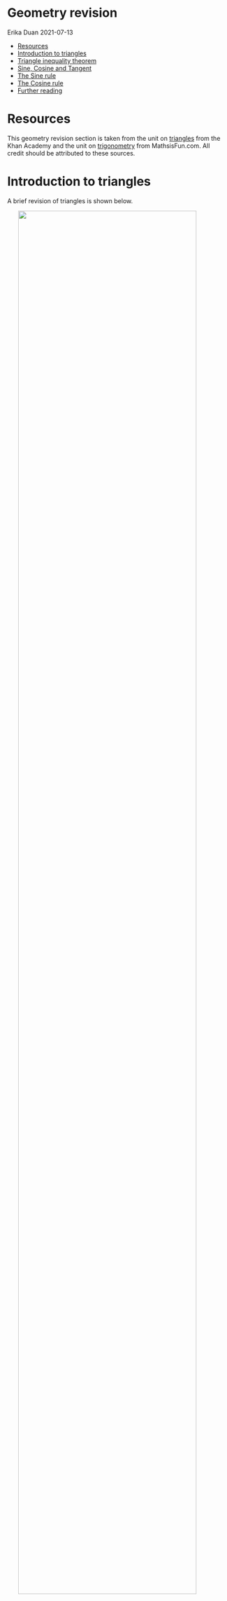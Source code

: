 Geometry revision
================
Erika Duan
2021-07-13

-   [Resources](#resources)
-   [Introduction to triangles](#introduction-to-triangles)
-   [Triangle inequality theorem](#triangle-inequality-theorem)
-   [Sine, Cosine and Tangent](#sine-cosine-and-tangent)
-   [The Sine rule](#the-sine-rule)
-   [The Cosine rule](#the-cosine-rule)
-   [Further reading](#further-reading)

# Resources

This geometry revision section is taken from the unit on
[triangles](https://www.khanacademy.org/math/geometry-home/triangle-properties)
from the Khan Academy and the unit on
[trigonometry](https://www.mathsisfun.com/algebra/trigonometry-index.html)
from MathsisFun.com. All credit should be attributed to these sources.

# Introduction to triangles

A brief revision of triangles is shown below.

<img src="../02_figures/02_vectors-angles-revision-1.jpg" width="90%" style="display: block; margin: auto;" />

Triangles and angles are an important mathematical concept to revise, as
vector similarity is calculated based on concepts from geometry and
trigonometry. The definition of vector norms (the distance of a vector
from its origin) and how they behave is also derived from trigonometry
insights.

# Triangle inequality theorem

Any side of a triangle must be shorter than the other two sides added
together. If the side is equal to the other two sides, the length of one
side is 0 and the object is a line.

<img src="../02_figures/02_vectors-angles-revision-2.jpg" width="80%" style="display: block; margin: auto;" />

# Sine, Cosine and Tangent

Sine, Cosine and Tangent are just a ratio of two specific sides of a
right angled triangle.

<img src="../02_figures/02_vectors-angles-revision-3.jpg" width="80%" style="display: block; margin: auto;" />

Let us examine the values
![0\\leq \\measuredangle \\leq 90](https://latex.codecogs.com/png.latex?0%5Cleq%20%5Cmeasuredangle%20%5Cleq%2090 "0\leq \measuredangle \leq 90").
The values for Sine and Cosine will always be between 0 and 1 (as the
hypotenus is always equal to or larger than the opposite and the
adjacent sides).

<img src="../02_figures/02_vectors-angles-revision-4.jpg" width="70%" style="display: block; margin: auto;" />

``` r
# Draw sine and cosine function in R -------------------------------------------
x <- c(seq(-2*pi, 2*pi, length.out = 100))

sine <- sin(x) # Calculate sine
cosine <- cos(x) # Calculate cosine  

trig_plot <- tibble(x,
                    sine,
                    cosine)  

ggplot(trig_plot, aes(x, sine)) +
  geom_line(colour = "steelblue", size = 2) +
  geom_line(aes(x, cosine), colour = "firebrick", size = 2) +
  geom_hline(yintercept = 0) + 
  geom_vline(xintercept = 0) +  
  scale_x_continuous(breaks = seq(-2 * pi, 2 * pi , pi / 2),
                     labels = c("-2\u03c0", "-3/2\u03c0", "-1\u03c0", "-1/2\u03c0", "0", "1/2\u03c0", "1\u03c0", "3/2\u03c0", "2\u03c0")) + 
  labs(y = "sin(x) and cos(x)") +   
  theme_bw() + 
  theme(panel.grid.minor = element_blank(),
        panel.grid.major = element_line(linetype = "dotted")) +
  annotate("text", x = 4, y = 1, label = "Sine wave", colour = "steelblue") +
  annotate("text", x = 4, y = 0.9, label = "Cosine wave", colour = "firebrick")
```

<img src="02_vectors-geometry-revision_files/figure-gfm/unnamed-chunk-7-1.png" width="60%" style="display: block; margin: auto;" />

``` python
# Draw sine and cosine function in Python --------------------------------------   
import numpy as np
import matplotlib.pyplot as plt
import seaborn as sns  

x = np.arange(-2*np.pi, 2*np.pi, 0.1) 
sine = np.sin(x)
cosine = np.cos(x)

# Python allows you to directly plot from NumPy arrays  

sns.set_style('whitegrid', {
              'grid.linestyle': '--'})

sns.lineplot(x = x, y = sine, label = "Sine wave", lw = 3)
sns.lineplot(x = x, y = cosine, label = "Cosine wave", lw = 3)

plt.xlabel("x")  
plt.ylabel("sin(x) and cos(x)")
plt.legend(loc = "upper right")
plt.show()
```

<img src="02_vectors-geometry-revision_files/figure-gfm/unnamed-chunk-9-1.png" width="70%" style="display: block; margin: auto;" />

# The Sine rule

The [Sine rule](https://www.mathsisfun.com/algebra/trig-sine-law.html)
applies to all similar triangle types and is useful for solving triangle
angles and lengths. It does not have any direct application to machine
learning algorithms.

<img src="../02_figures/02_vectors-angles-revision-5.jpg" width="80%" style="display: block; margin: auto;" />

# The Cosine rule

In contrast, the [Cosine
rule](https://www.mathsisfun.com/algebra/trig-cosine-law.html) applies
to all triangle types (i.e. not just right-angled triangles) and is
useful for calculating object similarity in machine learning.

In trigonometry, the Cosine rule can be derived to find either an
unknown length given that two sides and the angle between them are
known, or an unknown angle given that all sides of the triangle are
known.

<img src="../02_figures/02_vectors-angles-revision-6.jpg" width="80%" style="display: block; margin: auto;" />

# Further reading

-   A
    [revision](https://www.mathsisfun.com/algebra/trigonometry-index.html)
    of basic trigonometry concepts from mathsisfun.com.
